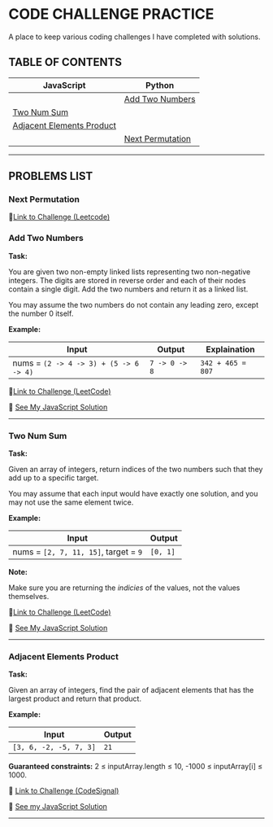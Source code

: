 # CODE CHALLENGE PRACTICE

A place to keep various coding challenges I have completed with solutions.

## TABLE OF CONTENTS

| JavaScript                                              | Python                                |
| ------------------------------------------------------- | ------------------------------------- |
|                                                         | [Add Two Numbers](#add-two-numbers)   |
| [Two Num Sum](#two-num-sum)                             |
| [Adjacent Elements Product](#adjacent-elements-product) |
|                                                         | [Next Permutation](#next-permutation) |

---

## PROBLEMS LIST

### Next Permutation

🔗[Link to Challenge (Leetcode)](https://leetcode.com/problems/next-permutation/)

### Add Two Numbers

**Task:**

You are given two non-empty linked lists representing two non-negative integers. The digits are stored in reverse order and each of their nodes contain a single digit. Add the two numbers and return it as a linked list.

You may assume the two numbers do not contain any leading zero, except the number 0 itself.

**Example:**

| Input                                  | Output        | Explaination      |
| -------------------------------------- | ------------- | ----------------- |
| nums = `(2 -> 4 -> 3) + (5 -> 6 -> 4)` | `7 -> 0 -> 8` | `342 + 465 = 807` |

🔗[Link to Challenge (LeetCode)](https://leetcode.com/problems/add-two-numbers/)

👀 [See My JavaScript Solution](https://github.com/Kristinbarr/code-challenges/blob/master/Solutions/add-two-numbers.js)

---

### Two Num Sum

**Task:**

Given an array of integers, return indices of the two numbers such that they add up to a specific target.

You may assume that each input would have exactly one solution, and you may not use the same element twice.

**Example:**

| Input                                 | Output   |
| ------------------------------------- | -------- |
| nums = `[2, 7, 11, 15]`, target = `9` | `[0, 1]` |

**Note:**

Make sure you are returning the _indicies_ of the values, not the values themselves.

🔗[Link to Challenge (LeetCode)](https://leetcode.com/problems/two-sum/)

👀 [See My JavaScript Solution](https://github.com/Kristinbarr/code-challenges/blob/master/Solutions/two-num-sum.js)

---

### Adjacent Elements Product

**Task:**

Given an array of integers, find the pair of adjacent elements that has the largest product and return that product.

**Example:**

| Input                  | Output |
| ---------------------- | ------ |
| `[3, 6, -2, -5, 7, 3]` | `21`   |

**Guaranteed constraints:**
2 ≤ inputArray.length ≤ 10,
-1000 ≤ inputArray[i] ≤ 1000.

🔗 [Link to Challenge (CodeSignal)](https://app.codesignal.com/arcade/intro/level-2/xzKiBHjhoinnpdh6m)

👀 [See my JavaScript Solution](https://github.com/Kristinbarr/code-challenges/blob/master/Solutions/adjacent-elements-product.js)

---
